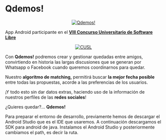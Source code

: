 Qdemos!
=========

<a href="http://qdemos.wordpress.com/">
  <p align="center">
    <img alt="Qdemos!" src="http://qdemos.files.wordpress.com/2014/01/screenshot_2014-01-08-17-24-58.png?w=310&h=550" />
  </p>
</a>

App Android participante en el [**VIII Concurso Universitario de Software Libre**](http://www.concursosoftwarelibre.org/1314/)

<a href="http://www.concursosoftwarelibre.org/1314/">
  <p align="center">
    <img alt="CUSL" src="http://www.concursosoftwarelibre.org/1314/themes/kanji/logo.png" />
  </p>
</a>

Con **Qdemos!** podremos crear y gestionar quedadas entre amigos, convirtiendo en historia las largas discusiones que se generan por Whatsapp o Facebook cuando queremos coordinarnos para quedar.

Nuestro **algoritmo de matching,** permitirá buscar **la mejor fecha posible** entre todas las propuestas, acorde a las preferencias de los usuarios.

¡Y todo esto sin dar datos extras, haciendo uso de la información de nuestros perfiles de las **redes sociales**!

¿Quieres quedar?... **Qdemos!**

Para preparar el entorno de desarrollo, previamente hemos de descargar el Android Studio que es el IDE que usaremos. A continuación descargamos el SDK para android de java. Instalamos el Android Studio y posteriormente cambiamos el path, es decir la ruta.
